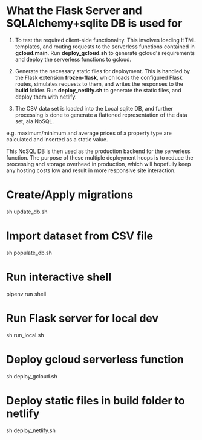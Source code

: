 # What the Flask Server and SQLAlchemy+sqlite DB is used for
1. To test the required client-side functionality. This involves loading HTML
templates, and routing requests to the serverless functions contained in
**gcloud.main**. Run **deploy_gcloud.sh** to generate gcloud's requirements and
deploy the serverless functions to gcloud.

2. Generate the necessary static files for deployment. This is handled by the
Flask extension **frozen-flask**, which loads the configured Flask routes,
simulates requests to them, and writes the responses to the **build** folder.
Run **deploy_netlify.sh** to generate the static files, and deploy them with
netlify.

3. The CSV data set is loaded into the Local sqlite DB, and further processing
is done to generate a flattened representation of the data set, ala NoSQL.

e.g. maximum/minimum and average prices of a property type are calculated
and inserted as a static value.

This NoSQL DB is then used as the production backend for the serverless function.
The purpose of these multiple deployment hoops is to reduce the processing and
storage overhead in production, which will hopefully keep any hosting costs low
and result in more responsive site interaction.

# Create/Apply migrations
sh update_db.sh

# Import dataset from CSV file
sh populate_db.sh

# Run interactive shell
pipenv run shell

# Run Flask server for local dev
sh run_local.sh

# Deploy gcloud serverless function
sh deploy_gcloud.sh

# Deploy static files in build folder to netlify
sh deploy_netlify.sh